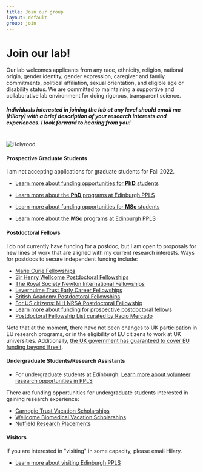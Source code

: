 ```yaml
---
title: Join our group
layout: default
group: join
---
```


# Join our lab!
Our lab welcomes applicants from any race, ethnicity, religion, national origin, gender identity, gender expression, caregiver and family commitments, political affiliation, sexual orientation, and eligible age or disability status. We are committed to maintaining a supportive and collaborative lab environment for doing rigorous, transparent science.

##### Individuals interested in joining the lab at any level should email me (Hilary) with a brief description of your research interests and experiences. I look forward to hearing from you!
<br/>

<div class="col-md-7 order-md-1">
</div>
<div class="container px-2 max-width: 100%">
<img class="img-fluid mx-auto d-block" src="/static/img/Holyrood.png" alt="Holyrood">
</div>
 
#### Prospective Graduate Students
I am not accepting applications for graduate students for Fall 2022.  

  * [Learn more about funding opportunities for **PhD** students](https://www.ed.ac.uk/ppls/psychology/prospective/postgraduate/funding-research-students)
  * [Learn more about the **PhD** programs at Edinburgh PPLS](https://www.ed.ac.uk/ppls/psychology/prospective/postgraduate/psychology-phd-programme)


  * [Learn more about funding opportunities for **MSc** students](https://www.ed.ac.uk/ppls/psychology/prospective/postgraduate/funding-msc-students)
  * [Learn more about the **MSc** programs at Edinburgh PPLS](https://www.ed.ac.uk/ppls/psychology/prospective/postgraduate/msc)


#### Postdoctoral Fellows
I do not currently have funding for a postdoc, but I am open to proposals for new lines of work that are aligned with my current research interests. Ways for postdocs to secure independent funding include:

  * [Marie Curie Fellowships](https://ec.europa.eu/research/mariecurieactions/actions/individual-fellowships_en)
  * [Sir Henry Wellcome Postdoctoral Fellowships](https://wellcome.org/grant-funding/schemes/sir-henry-wellcome-postdoctoral-fellowships)
  * [The Royal Society Newton International Fellowships](https://royalsociety.org/grants-schemes-awards/grants/newton-international/)
  * [Leverhulme Trust Early Career Fellowships](https://www.leverhulme.ac.uk/early-career-fellowships)
  * [British Academy Postdoctoral Fellowships](https://www.thebritishacademy.ac.uk/funding/postdoctoral-fellowships/)
  * [For US citizens: NIH NRSA Postdoctoral Fellowship](https://researchtraining.nih.gov/programs/fellowships/F32)
  * [Learn more about funding for prospective postdoctoral fellows](https://ppls.ed.ac.uk/shared/postdoctoral-fellowships/)
  * [Postdoctoral Fellowship List curated by Racío Mercado](https://rociomer.github.io/posts/postdoc-fellowships)

Note that at the moment, there have not been changes to UK participation in EU research programs, or in the eligibility of EU citizens to work at UK universities. Additionally, [the UK government has guaranteed to cover EU funding beyond Brexit](https://www.gov.uk/government/news/chancellor-philip-hammond-guarantees-eu-funding-beyond-date-uk-leaves-the-eu).


#### Undergraduate Students/Research Assistants
  * For undergraduate students at Edinburgh: [Learn more about volunteer research opportunities in PPLS](https://padlet.com/schoolofppls/mdcxnjkbspf0ljew)

There are funding opportunities for undergraduate students interested in gaining research experience:
  * [Carnegie Trust Vacation Scholarships](https://www.carnegie-trust.org/award-schemes/vacation-scholarships/)
  * [Wellcome Biomedical Vacation Scholarships](https://wellcome.org/grant-funding/schemes/biomedical-vacation-scholarships)
  * [Nuffield Research Placements](https://www.nuffieldfoundation.org/students-teachers/nuffield-research-placements)


#### Visitors
If you are interested in "visiting" in some capacity, please email Hilary. 
* [Learn more about visiting Edinburgh PPLS](https://www.ed.ac.uk/ppls/psychology/research/academic-visitors)
